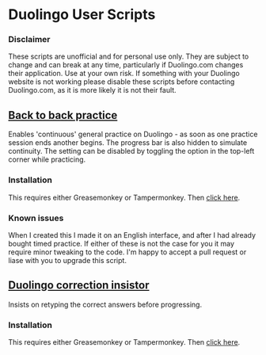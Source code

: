 # Duolingo User Scripts

### Disclaimer
These scripts are unofficial and for personal use only. They are subject to change and can break at any time, particularly if Duolingo.com changes their application. Use at your own risk. If something with your Duolingo website is not working please disable these scripts before contacting Duolingo.com, as it is more likely it is not their fault.

## [Back to back practice](https://github.com/eedrah/duolingo-scripts/raw/master/back-to-back-practice.user.js)
Enables 'continuous' general practice on Duolingo - as soon as one practice session ends another begins. The progress bar is also hidden to simulate continuity. The setting can be disabled by toggling the option in the top-left corner while practicing.

### Installation
This requires either Greasemonkey or Tampermonkey. Then [click here](https://github.com/eedrah/duolingo-scripts/raw/master/back-to-back-practice.user.js).

### Known issues
When I created this I made it on an English interface, and after I had already bought timed practice. If either of these is not the case for you it may require minor tweaking to the code. I'm happy to accept a pull request or liase with you to upgrade this script.

## [Duolingo correction insistor](https://github.com/eedrah/duolingo-scripts/raw/master/correction-insistor.user.js)
Insists on retyping the correct answers before progressing.

### Installation
This requires either Greasemonkey or Tampermonkey. Then [click here](https://github.com/eedrah/duolingo-scripts/raw/master/correction-insistor.user.js).
